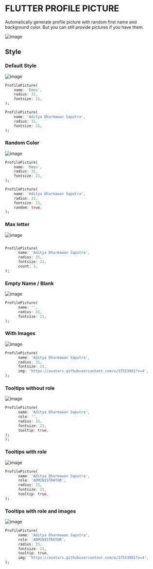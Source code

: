 # FLUTTER PROFILE PICTURE

 Automatically generate profile picture with random first name and background color. But you can still provide pictures if you have them.
 
 ![image](https://user-images.githubusercontent.com/37553901/134119907-c16c5481-2a1c-43b6-961a-986528e83f15.png)


## Style

### Default Style

![image](https://user-images.githubusercontent.com/37553901/134119014-3b51bea5-e0bf-49b1-aa3e-8d5f91c6e92d.png)

``` dart
ProfilePicture(
    name: 'Dees',
    radius: 31,
    fontsize: 21,
);

ProfilePicture(
    name: 'Aditya Dharmawan Saputra',
    radius: 31,
    fontsize: 21,
);
```

### Random Color

![image](https://user-images.githubusercontent.com/37553901/134119324-8271b270-c695-4141-b079-bdc1c09ec0b0.png)

``` dart
ProfilePicture(
    name: 'Dees',
    radius: 31,
    fontsize: 21,
);

ProfilePicture(
    name: 'Aditya Dharmawan Saputra',
    radius: 31,
    fontsize: 21,
    random: true,
);
```

### Max letter

![image](https://user-images.githubusercontent.com/37553901/134119854-72deba5c-67e5-42cd-b227-8dcf2b5beb9f.png)

``` dart

ProfilePicture(
      name: 'Aditya Dharmawan Saputra',
      radius: 31,
      fontsize: 21,
      count: 3,
);
```

### Empty Name / Blank

![image](https://user-images.githubusercontent.com/37553901/134119842-3a56f038-516e-4e08-a884-27eac8db73eb.png)

``` dart
ProfilePicture(
      name: '',
      radius: 31,
      fontsize: 21,
);
```

### With Images

![image](https://user-images.githubusercontent.com/37553901/134119814-8199fe68-cbc7-4a8d-8d4f-4abb16343a80.png)

``` dart
ProfilePicture(
      name: 'Aditya Dharmawan Saputra',
      radius: 31,
      fontsize: 21,
      img: 'https://avatars.githubusercontent.com/u/37553901?v=4',
);
```

### Tooltips without role

![image](https://user-images.githubusercontent.com/37553901/134119791-21eba1c7-e50f-44aa-b66d-30c41de98a87.png)

``` dart
ProfilePicture(
      name: 'Aditya Dharmawan Saputra',
      role: '',
      radius: 31,
      fontsize: 21,
      tooltip: true,
);
);
```

### Tooltips with role

![image](https://user-images.githubusercontent.com/37553901/134119720-ec140db1-b3ab-4422-90af-323b02d5060d.png)

``` dart
ProfilePicture(
      name: 'Aditya Dharmawan Saputra',
      role: 'ADMINISTRATOR',
      radius: 31,
      fontsize: 21,
      tooltip: true,
);
```

### Tooltips with role and images

![image](https://user-images.githubusercontent.com/37553901/134119679-44c74bcb-b51b-463f-ade1-42697d68eac5.png)

``` dart
ProfilePicture(
      name: 'Aditya Dharmawan Saputra',
      role: 'ADMINISTRATOR',
      radius: 31,
      fontsize: 21,
      tooltip: true,
      img: 'https://avatars.githubusercontent.com/u/37553901?v=4',
);
```
